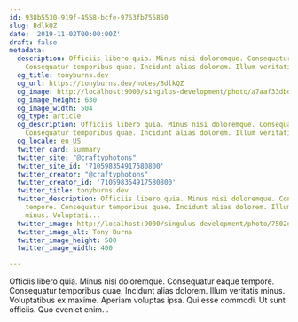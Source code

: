 ```yaml
---
id: 938b5530-919f-4558-bcfe-9763fb755850
slug: BdlkQZ
date: '2019-11-02T00:00:00Z'
draft: false
metadata:
  description: Officiis libero quia. Minus nisi doloremque. Consequatur eaque tempore.
    Consequatur temporibus quae. Incidunt alias dolorem. Illum veritatis minus. Voluptati...
  og_title: tonyburns.dev
  og_url: https://tonyburns.dev/notes/BdlkQZ
  og_image: http://localhost:9000/singulus-development/photo/a7aaf33dbd0b584a47dea1fc1b3a9bbf.jpeg
  og_image_height: 630
  og_image_width: 504
  og_type: article
  og_description: Officiis libero quia. Minus nisi doloremque. Consequatur eaque tempore.
    Consequatur temporibus quae. Incidunt alias dolorem. Illum veritatis minus. Voluptati...
  og_locale: en_US
  twitter_card: summary
  twitter_site: "@craftyphotons"
  twitter_site_id: '710598354917580800'
  twitter_creator: "@craftyphotons"
  twitter_creator_id: '710598354917580800'
  twitter_title: tonyburns.dev
  twitter_description: Officiis libero quia. Minus nisi doloremque. Consequatur eaque
    tempore. Consequatur temporibus quae. Incidunt alias dolorem. Illum veritatis
    minus. Voluptati...
  twitter_image: http://localhost:9000/singulus-development/photo/7502d1526646abf03deb056888635686.jpeg
  twitter_image_alt: Tony Burns
  twitter_image_height: 500
  twitter_image_width: 400

---
```


Officiis libero quia. Minus nisi doloremque. Consequatur eaque tempore. Consequatur temporibus quae. Incidunt alias dolorem. Illum veritatis minus. Voluptatibus ex maxime. Aperiam voluptas ipsa. Qui esse commodi. Ut sunt officiis. Quo eveniet enim. .

